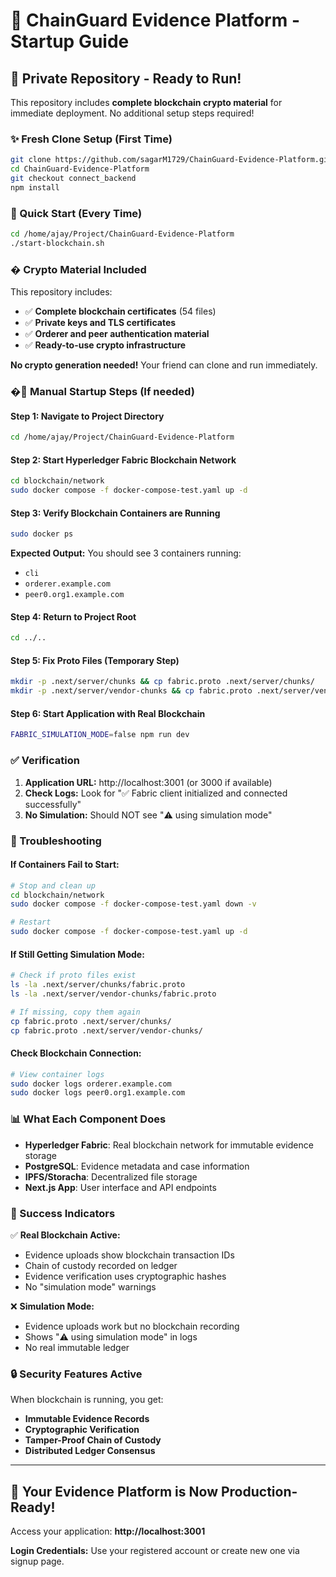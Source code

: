 # 🚀 ChainGuard Evidence Platform - Startup Guide

## 🎯 Private Repository - Ready to Run!

This repository includes **complete blockchain crypto material** for immediate deployment. No additional setup steps required!

### ✨ Fresh Clone Setup (First Time)
```bash
git clone https://github.com/sagarM1729/ChainGuard-Evidence-Platform.git
cd ChainGuard-Evidence-Platform
git checkout connect_backend
npm install
```

### 🚀 Quick Start (Every Time)
```bash
cd /home/ajay/Project/ChainGuard-Evidence-Platform
./start-blockchain.sh
```

### � Crypto Material Included

This repository includes:
- ✅ **Complete blockchain certificates** (54 files)
- ✅ **Private keys and TLS certificates**
- ✅ **Orderer and peer authentication material**
- ✅ **Ready-to-use crypto infrastructure**

**No crypto generation needed!** Your friend can clone and run immediately.

### �🔧 Manual Startup Steps (If needed)

#### Step 1: Navigate to Project Directory
```bash
cd /home/ajay/Project/ChainGuard-Evidence-Platform
```

#### Step 2: Start Hyperledger Fabric Blockchain Network
```bash
cd blockchain/network
sudo docker compose -f docker-compose-test.yaml up -d
```

#### Step 3: Verify Blockchain Containers are Running
```bash
sudo docker ps
```
**Expected Output:** You should see 3 containers running:
- `cli`
- `orderer.example.com`
- `peer0.org1.example.com`

#### Step 4: Return to Project Root
```bash
cd ../..
```

#### Step 5: Fix Proto Files (Temporary Step)
```bash
mkdir -p .next/server/chunks && cp fabric.proto .next/server/chunks/
mkdir -p .next/server/vendor-chunks && cp fabric.proto .next/server/vendor-chunks/
```

#### Step 6: Start Application with Real Blockchain
```bash
FABRIC_SIMULATION_MODE=false npm run dev
```

### ✅ Verification

1. **Application URL:** http://localhost:3001 (or 3000 if available)
2. **Check Logs:** Look for "✅ Fabric client initialized and connected successfully"
3. **No Simulation:** Should NOT see "⚠️ using simulation mode"

### 🛑 Troubleshooting

#### If Containers Fail to Start:
```bash
# Stop and clean up
cd blockchain/network
sudo docker compose -f docker-compose-test.yaml down -v

# Restart
sudo docker compose -f docker-compose-test.yaml up -d
```

#### If Still Getting Simulation Mode:
```bash
# Check if proto files exist
ls -la .next/server/chunks/fabric.proto
ls -la .next/server/vendor-chunks/fabric.proto

# If missing, copy them again
cp fabric.proto .next/server/chunks/
cp fabric.proto .next/server/vendor-chunks/
```

#### Check Blockchain Connection:
```bash
# View container logs
sudo docker logs orderer.example.com
sudo docker logs peer0.org1.example.com
```

### 📊 What Each Component Does

- **Hyperledger Fabric**: Real blockchain network for immutable evidence storage
- **PostgreSQL**: Evidence metadata and case information
- **IPFS/Storacha**: Decentralized file storage
- **Next.js App**: User interface and API endpoints

### 🎯 Success Indicators

✅ **Real Blockchain Active:**
- Evidence uploads show blockchain transaction IDs
- Chain of custody recorded on ledger
- Evidence verification uses cryptographic hashes
- No "simulation mode" warnings

❌ **Simulation Mode:**
- Evidence uploads work but no blockchain recording
- Shows "⚠️ using simulation mode" in logs
- No real immutable ledger

### 🔒 Security Features Active

When blockchain is running, you get:
- **Immutable Evidence Records**
- **Cryptographic Verification**
- **Tamper-Proof Chain of Custody**
- **Distributed Ledger Consensus**

---

## 🎉 Your Evidence Platform is Now Production-Ready!

Access your application: **http://localhost:3001**

**Login Credentials:** Use your registered account or create new one via signup page.
